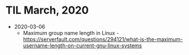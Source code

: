 # TIL March, 2020

- 2020-03-06
  - Maximum group name length in Linux - <https://serverfault.com/questions/294121/what-is-the-maximum-username-length-on-current-gnu-linux-systems>

